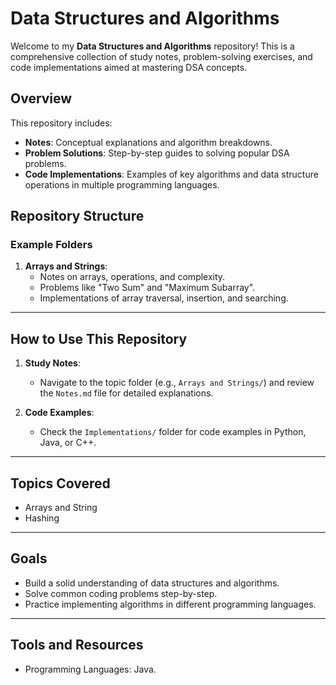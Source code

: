 # Data Structures and Algorithms

Welcome to my **Data Structures and Algorithms** repository! This is a comprehensive collection of study notes, problem-solving exercises, and code implementations aimed at mastering DSA concepts.

## Overview

This repository includes:
- **Notes**: Conceptual explanations and algorithm breakdowns.
- **Problem Solutions**: Step-by-step guides to solving popular DSA problems.
- **Code Implementations**: Examples of key algorithms and data structure operations in multiple programming languages.

## Repository Structure

### Example Folders
1. **Arrays and Strings**:
   - Notes on arrays, operations, and complexity.
   - Problems like "Two Sum" and "Maximum Subarray".
   - Implementations of array traversal, insertion, and searching.

---

## How to Use This Repository

1. **Study Notes**:
   - Navigate to the topic folder (e.g., `Arrays and Strings/`) and review the `Notes.md` file for detailed explanations.

2. **Code Examples**:
   - Check the `Implementations/` folder for code examples in Python, Java, or C++.

---

## Topics Covered

- Arrays and String
- Hashing

---

## Goals

- Build a solid understanding of data structures and algorithms.
- Solve common coding problems step-by-step.
- Practice implementing algorithms in different programming languages.

---

## Tools and Resources

- Programming Languages: Java.




